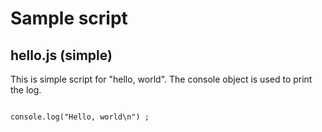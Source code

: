 

# Sample script
## hello.js (simple)
This is simple script for "hello, world". 
The console object is used to print the log.
````

console.log("Hello, world\n") ;


````


